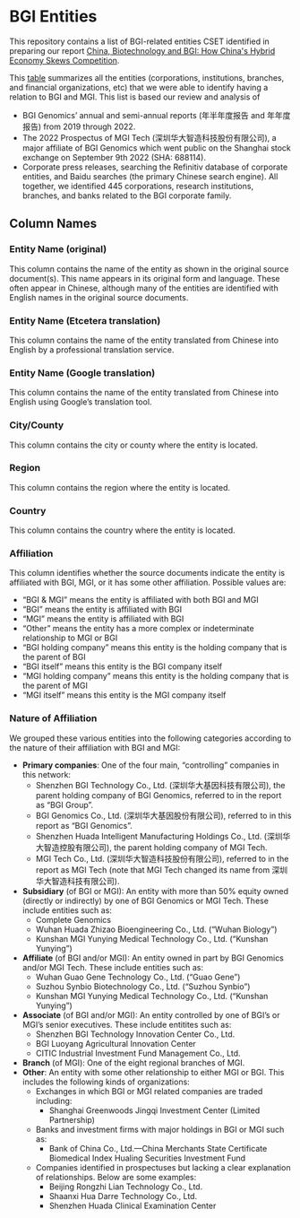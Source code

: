 # BGI Entities

This repository contains a list of BGI-related entities CSET identified in preparing our report [China, Biotechnology and BGI: How China's Hybrid Economy Skews Competition](https://cset.georgetown.edu/article/UPDATE-ME/).

This [table](https://github.com/georgetown-cset/bgi_entities/blob/0eaea73ff6207f3fc5058f93b9fc4abbe81bf127/BGI_Entity_List.csv) summarizes all the entities (corporations, institutions, branches, and financial organizations, etc) that we were able to identify having a relation to BGI and MGI.  This list is based our review and analysis of
- BGI Genomics’ annual and semi-annual reports (年半年度报告 and 年年度报告) from 2019 through 2022.
- The 2022 Prospectus of MGI Tech (深圳华大智造科技股份有限公司), a major affiliate of BGI Genomics which went public on the Shanghai stock exchange on September 9th 2022 (SHA: 688114).   
- Corporate press releases, searching the Refinitiv database of corporate entities, and Baidu searches (the primary Chinese search engine). 
All together, we identified 445 corporations, research institutions, branches, and banks related to the BGI corporate family. 

## Column Names

### Entity Name (original)
This column contains the name of the entity as shown in the original source document(s).  This name appears in its original form and language.  These often appear in Chinese, although many of the entities are identified with English names in the original source documents.

### Entity Name (Etcetera translation)
This column contains the name of the entity translated from Chinese into English by a professional translation service.

### Entity Name (Google translation) 
This column contains the name of the entity translated from Chinese into English using Google’s translation tool.

### City/County
This column contains the city or county where the entity is located.

### Region
This column contains the region where the entity is located.

### Country
This column contains the country where the entity is located.

### Affiliation
This column identifies whether the source documents indicate the entity is affiliated with BGI, MGI, or it has some other affiliation.  Possible values are:
- “BGI & MGI” means the entity is affiliated with both BGI and MGI
- “BGI” means the entity is affiliated with BGI
- “MGI” means the entity is affiliated with BGI
- “Other” means the entity has a more complex or indeterminate relationship to MGI or BGI
- “BGI holding company” means this entity is the holding company that is the parent of BGI
- “BGI itself” means this entity is the BGI company itself
- “MGI holding company” means this entity is the holding company that is the parent of MGI
- “MGI itself” means this entity is the MGI company itself

### Nature of Affiliation
We grouped these various entities into the following categories according to the nature of their affiliation with BGI and MGI:
- **Primary companies**:  One of the four main, “controlling” companies in this network:
  * Shenzhen BGI Technology Co., Ltd.  (深圳华大基因科技有限公司), the parent holding company of BGI Genomics, referred to in the report as “BGI Group”.
  * BGI Genomics Co., Ltd.  (深圳华大基因股份有限公司), referred to in this report as “BGI Genomics”.
  * Shenzhen Huada Intelligent Manufacturing Holdings Co., Ltd. (深圳华大智造控股有限公司), the parent holding company of MGI Tech.
  * MGI Tech Co., Ltd. (深圳华大智造科技股份有限公司), referred to in the report as MGI Tech (note that MGI Tech changed its name from 深圳华大智造科技有限公司).
- **Subsidiary** (of BGI or MGI): An entity with more than 50% equity owned (directly or indirectly) by one of BGI Genomics or MGI Tech. These include entities such as:
  * Complete Genomics
  * Wuhan Huada Zhizao Bioengineering Co., Ltd. (“Wuhan Biology”)
  * Kunshan MGI Yunying Medical Technology Co., Ltd. (“Kunshan Yunying”)
- **Affiliate** (of BGI and/or MGI): An entity owned in part by BGI Genomics and/or MGI Tech. These include entities such as:
  * Wuhan Guao Gene Technology Co., Ltd. (“Guao Gene”)
  * Suzhou Synbio Biotechnology Co., Ltd. (“Suzhou Synbio”)
  * Kunshan MGI Yunying Medical Technology Co., Ltd. (“Kunshan Yunying”)
- **Associate** (of BGI and/or MGI): An entity controlled by one of BGI’s or MGI’s senior executives.  These include entitites such as:
  * Shenzhen BGI Technology Innovation Center Co., Ltd.
  * BGI Luoyang Agricultural Innovation Center
  * CITIC Industrial Investment Fund Management Co., Ltd.
- **Branch** (of MGI): One of the eight regional branches of MGI.
- **Other**: An entity with some other relationship to either MGI or BGI.  This includes the following kinds of organizations:
  * Exchanges in which BGI or MGI related companies are traded including:
    + Shanghai Greenwoods Jingqi Investment Center (Limited Partnership)
  * Banks and investment firms with major holdings in BGI or MGI such as:
    + Bank of China Co., Ltd.&mdash;China Merchants State Certificate Biomedical Index Hualing Securities Investment Fund
  * Companies identified in prospectuses but lacking a clear explanation of relationships. Below are some examples:
    + Beijing Rongzhi Lian Technology Co., Ltd.
    + Shaanxi Hua Darre Technology Co., Ltd.
    + Shenzhen Huada Clinical Examination Center
